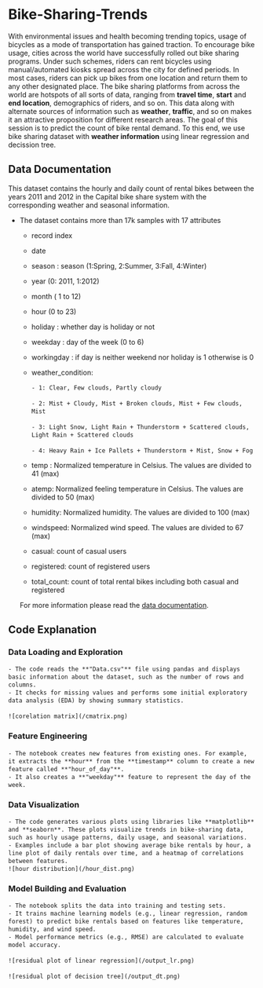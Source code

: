# Bike-Sharing-Trends

With environmental issues and health becoming trending topics, usage of bicycles as a mode of transportation has gained traction. To encourage bike usage, cities across the world have successfully rolled out bike sharing programs. Under such schemes, riders can rent bicycles using manual/automated kiosks spread across the city for defined periods. In most cases, riders can pick up bikes from one location and return them to any other designated place. The bike sharing platforms from across the world are hotspots of all sorts of data, ranging from **travel time**, **start** and **end location**, demographics of riders, and so on. This data along with alternate sources of information such as **weather**, **traffic**, and so on makes it an attractive proposition for different research areas. The goal of this session is to predict the count of bike rental demand. To this end, we use bike sharing dataset with **weather information** using linear regression and decission tree.

## Data Documentation

This dataset contains the hourly and daily count of rental bikes between the years 2011 and 2012 in the Capital bike share system with the corresponding weather and seasonal information.


* The dataset contains more than 17k samples with 17 attributes
  * record index
  * date
  * season : season (1:Spring, 2:Summer, 3:Fall, 4:Winter)
  * year (0: 2011, 1:2012)
  * month ( 1 to 12)
  * hour (0 to 23)
  * holiday : whether day is holiday or not
  * weekday : day of the week (0 to 6)
  * workingday : if day is neither weekend nor holiday is 1 otherwise is 0
  * weather_condition:
    
		- 1: Clear, Few clouds, Partly cloudy
    
		- 2: Mist + Cloudy, Mist + Broken clouds, Mist + Few clouds, Mist
    
		- 3: Light Snow, Light Rain + Thunderstorm + Scattered clouds, Light Rain + Scattered clouds
    
		- 4: Heavy Rain + Ice Pallets + Thunderstorm + Mist, Snow + Fog
  * temp : Normalized temperature in Celsius. The values are divided to 41 (max)
  * atemp: Normalized feeling temperature in Celsius. The values are divided to 50 (max)
  * humidity: Normalized humidity. The values are divided to 100 (max)
  * windspeed: Normalized wind speed. The values are divided to 67 (max)
  * casual: count of casual users
  * registered: count of registered users
  * total_count: count of total rental bikes including both casual and registered

  For more information please read the [data documentation](https://www.kaggle.com/datasets/lakshmi25npathi/bike-sharing-dataset/data).

## Code Explanation

### **Data Loading and Exploration**
    - The code reads the **"Data.csv"** file using pandas and displays basic information about the dataset, such as the number of rows and columns.
    - It checks for missing values and performs some initial exploratory data analysis (EDA) by showing summary statistics.

    ![corelation matrix](/cmatrix.png)


### **Feature Engineering**
    - The notebook creates new features from existing ones. For example, it extracts the **hour** from the **timestamp** column to create a new feature called **"hour_of_day"**.
    - It also creates a **"weekday"** feature to represent the day of the week.

### **Data Visualization**
    - The code generates various plots using libraries like **matplotlib** and **seaborn**. These plots visualize trends in bike-sharing data, such as hourly usage patterns, daily usage, and seasonal variations.
    - Examples include a bar plot showing average bike rentals by hour, a line plot of daily rentals over time, and a heatmap of correlations between features.
    ![hour distribution](/hour_dist.png)

### **Model Building and Evaluation**
    - The notebook splits the data into training and testing sets.
    - It trains machine learning models (e.g., linear regression, random forest) to predict bike rentals based on features like temperature, humidity, and wind speed.
    - Model performance metrics (e.g., RMSE) are calculated to evaluate model accuracy.

    ![residual plot of linear regression](/output_lr.png)

    ![residual plot of decision tree](/output_dt.png)

